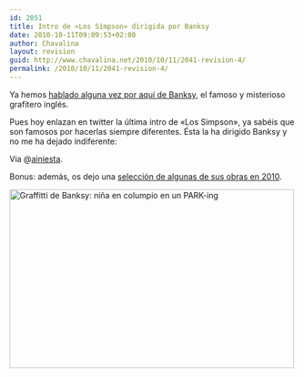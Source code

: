 ```yaml
---
id: 2051
title: Intro de «Los Simpson» dirigida por Banksy
date: 2010-10-11T09:09:53+02:00
author: Chavalina
layout: revision
guid: http://www.chavalina.net/2010/10/11/2041-revision-4/
permalink: /2010/10/11/2041-revision-4/
---
```

Ya hemos [hablado alguna vez por aquí de Banksy](http://www.chavalina.net/2005/06/25/post-502/), el famoso y misterioso grafitero inglés.

<p style="text-align: left;">
  Pues hoy enlazan en twitter la última intro de «Los Simpson», ya sabéis que son famosos por hacerlas siempre diferentes. Ésta la ha dirigido Banksy y no me ha dejado indiferente:
</p>

<p style="text-align: center;">
</p>

<p style="text-align: left;">
  Via @<a href="http://twitter.com/ainiesta/status/27012287918">ainiesta</a>.
</p>

Bonus: además, os dejo una <a href="http://www.mymodernmet.com/profiles/blogs/top-12-banksy-pieces-of-2010" target="_blank">selección de algunas de sus obras en 2010</a>.

<img class="aligncenter size-large wp-image-2048" title="BanksyTop1020105" src="http://www.chavalina.net/imagenes/2010/10/BanksyTop1020105-500x314.jpg" alt="Graffitti de Banksy: niña en columpio en un PARK-ing" width="500" height="314" srcset="http://www.chavalina.net/imagenes/2010/10/BanksyTop1020105-500x314.jpg 500w, http://www.chavalina.net/imagenes/2010/10/BanksyTop1020105-300x188.jpg 300w, http://www.chavalina.net/imagenes/2010/10/BanksyTop1020105.jpg 721w" sizes="(max-width: 500px) 100vw, 500px" />